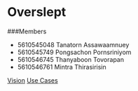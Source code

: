 # Overslept

###Members
- 5610545048 Tanatorn Assawaamnuey
- 5610545749 Pongsachon Pornsriniyom  
- 5610546745 Thanyaboon Tovorapan  
- 5610546761 Mintra Thirasirisin


[Vision](Vision.md) 
[Use Cases](Usecase.md)

